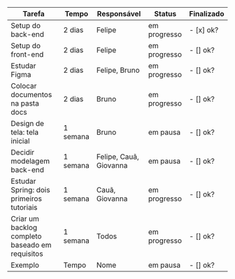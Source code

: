 | Tarefa           | Tempo | Responsável   |  Status | Finalizado | 
|----------------|---------------|---------------|----------------|-----------|
| Setup do back-end | 2 dias  | Felipe | em progresso | - [x] ok?
| Setup do front-end | 2 dias  | Felipe  | em progresso | - [] ok?
| Estudar Figma  | 2 dias  | Felipe, Bruno | em progresso | - [] ok?
| Colocar documentos na pasta docs | 2 dias  | Bruno  | em progresso | - [] ok?
| Design de tela: tela inicial | 1 semana  | Bruno | em pausa | - [] ok?
| Decidir modelagem back-end | 1 semana  | Felipe, Cauã, Giovanna | em pausa | - [] ok?
| Estudar Spring: dois primeiros tutoriais | 1 semana | Cauã, Giovanna | em progresso | - [] ok?
| Criar um backlog completo baseado em requisitos | 1 semana | Todos | em progresso | - [] ok?
| Exemplo | Tempo | Nome | em pausa | - [] ok?
